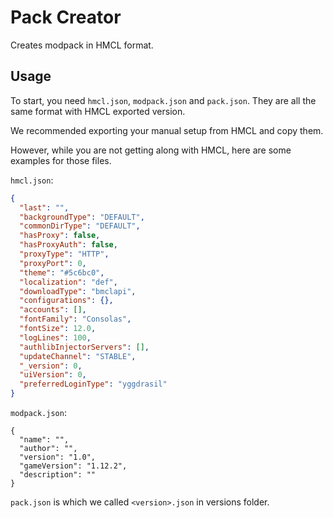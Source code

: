 # Pack Creator

Creates modpack in HMCL format.

## Usage

To start, you need `hmcl.json`, `modpack.json` and `pack.json`. They are all the same format
with HMCL exported version.

We recommended exporting your manual setup from HMCL and copy them.

However, while you are not getting along with HMCL, here are some examples for those files.

`hmcl.json`:

```json
{
  "last": "",
  "backgroundType": "DEFAULT",
  "commonDirType": "DEFAULT",
  "hasProxy": false,
  "hasProxyAuth": false,
  "proxyType": "HTTP",
  "proxyPort": 0,
  "theme": "#5c6bc0",
  "localization": "def",
  "downloadType": "bmclapi",
  "configurations": {},
  "accounts": [],
  "fontFamily": "Consolas",
  "fontSize": 12.0,
  "logLines": 100,
  "authlibInjectorServers": [],
  "updateChannel": "STABLE",
  "_version": 0,
  "uiVersion": 0,
  "preferredLoginType": "yggdrasil"
}
```

`modpack.json`:

```
{
  "name": "",
  "author": "",
  "version": "1.0",
  "gameVersion": "1.12.2",
  "description": ""
}
```

`pack.json` is which we called `<version>.json` in versions folder.